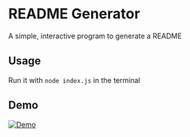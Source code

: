README Generator
===

A simple, interactive program to generate a README

## Usage

Run it with `node index.js` in the terminal

## Demo

[![Demo](https://img.youtube.com/vi/78wrG_gQFO0/0.jpg)](https://www.youtube.com/watch?v=78wrG_gQFO0)
